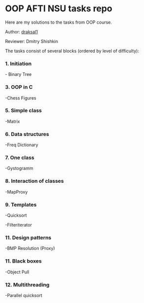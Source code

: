 <h1>OOP AFTI NSU tasks repo</h1>

Here are my solutions to the tasks from OOP course.

Author: [draksal1](https://github.com/draksal1)

Reviewer: 	Dmitry Shishkin

The tasks consist of several blocks (ordered by level of difficulty):

<h3>1.  Initiation</h3>
 - Binary Tree

<h3>3. OOP in C</h3>
-Chess Figures
<h3>5. Simple class</h3>
-Matrix

<h3>6. Data structures</h3>
-Freq Dictionary

<h3>7. One class</h3>
-Gystogramm

<h3>8. Interaction of classes</h3>
-MapProxy

<h3>9. Templates</h3>
-Quicksort


-Filteriterator

<h3>11. Design patterns</h3>
-BMP Resolution (Proxy)

<h3>11. Black boxes</h3>
-Object Pull

<h3>12. Multithreading</h3>
-Parallel quicksort

